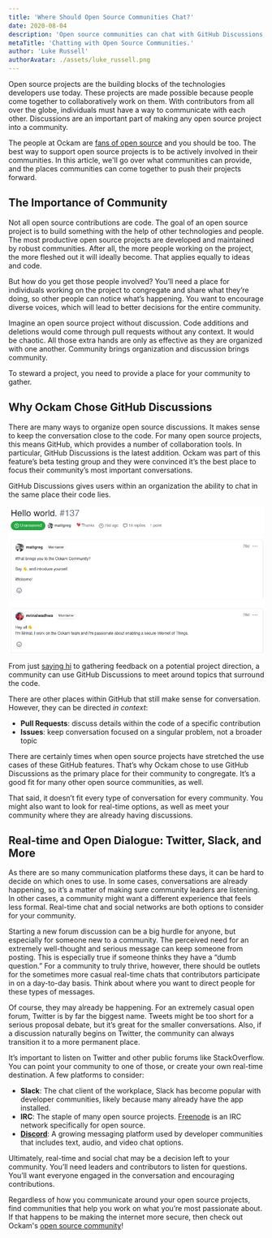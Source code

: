 ```yaml
---
title: 'Where Should Open Source Communities Chat?'
date: 2020-08-04
description: 'Open source communities can chat with GitHub Discussions, but there are other options as well.'
metaTitle: 'Chatting with Open Source Communities.'
author: 'Luke Russell'
authorAvatar: ./assets/luke_russell.png
---
```


Open source projects are the building blocks of the technologies developers use today. These projects are made possible because people come together to collaboratively work on them. With contributors from all over the globe, individuals must have a way to communicate with each other. Discussions are an important part of making any open source project into a community.

The people at Ockam are [fans of open source](https://www.ockam.io/learn/blog/why_we_love_open_source/) and you should be too. The best way to support open source projects is to be actively involved in their communities. In this article, we'll go over what communities can provide, and the places communities can come together to push their projects forward.

## The Importance of Community

Not all open source contributions are code. The goal of an open source project is to build something with the help of other technologies and people. The most productive open source projects are developed and maintained by robust communities. After all, the more people working on the project, the more fleshed out it will ideally become. That applies equally to ideas and code.

But how do you get those people involved? You’ll need a place for individuals working on the project to congregate and share what they’re doing, so other people can notice what’s happening. You want to encourage diverse voices, which will lead to better decisions for the entire community.

Imagine an open source project without discussion. Code additions and deletions would come through pull requests without any context. It would be chaotic. All those extra hands are only as effective as they are organized with one another. Community brings organization and discussion brings community.

To steward a project, you need to provide a place for your community to gather.

## Why Ockam Chose GitHub Discussions

There are many ways to organize open source discussions. It makes sense to keep the conversation close to the code. For many open source projects, this means GitHub, which provides a number of collaboration tools. In particular, GitHub Discussions is the latest addition. Ockam was part of this feature’s beta testing group and they were convinced it’s the best place to focus their community’s most important conversations.

GitHub Discussions gives users within an organization the ability to chat in the same place their code lies.

![GitHub Discussions](./assets/github_discussion.png)

From just [saying hi](https://github.com/ockam-network/ockam/discussions/137) to gathering feedback on a potential project direction, a community can use GitHub Discussions to meet around topics that surround the code.

There are other places within GitHub that still make sense for conversation. However, they can be directed _in context_:

- **Pull Requests**: discuss details within the code of a specific contribution
- **Issues**: keep conversation focused on a singular problem, not a broader topic

There are certainly times when open source projects have stretched the use cases of these GitHub features. That’s why Ockam chose to use GitHub Discussions as the primary place for their community to congregate. It’s a good fit for many other open source communities, as well.

That said, it doesn’t fit every type of conversation for every community. You might also want to look for real-time options, as well as meet your community where they are already having discussions.

## Real-time and Open Dialogue: Twitter, Slack, and More

As there are so many communication platforms these days, it can be hard to decide on which ones to use. In some cases, conversations are already happening, so it’s a matter of making sure community leaders are listening. In other cases, a community might want a different experience that feels less formal. Real-time chat and social networks are both options to consider for your community.

Starting a new forum discussion can be a big hurdle for anyone, but especially for someone new to a community. The perceived need for an extremely well-thought and serious message can keep someone from posting. This is especially true if someone thinks they have a “dumb question.” For a community to truly thrive, however, there should be outlets for the sometimes more casual real-time chats that contributors participate in on a day-to-day basis. Think about where you want to direct people for these types of messages.

Of course, they may already be happening. For an extremely casual open forum, Twitter is by far the biggest name. Tweets might be too short for a serious proposal debate, but it’s great for the smaller conversations. Also, if a discussion naturally begins on Twitter, the community can always transition it to a more permanent place.

It’s important to listen on Twitter and other public forums like StackOverflow. You can point your community to one of those, or create your own real-time destination. A few platforms to consider:

- **Slack**: The chat client of the workplace, Slack has become popular with developer communities, likely because many already have the app installed.
- **IRC**: The staple of many open source projects. [Freenode](https://freenode.net/) is an IRC network specifically for open source.
- **[Discord](https://discord.com/)**: A growing messaging platform used by developer communities that includes text, audio, and video chat options.

Ultimately, real-time and social chat may be a decision left to your community. You’ll need leaders and contributors to listen for questions. You’ll want everyone engaged in the conversation and encouraging contributions.

Regardless of how you communicate around your open source projects, find communities that help you work on what you’re most passionate about. If that happens to be making the internet more secure, then check out Ockam's [open source community](https://www.ockam.io/learn/how-to-guides/high-performance-team/join_us)!
